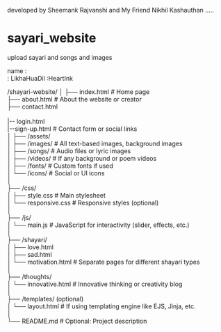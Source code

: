 developed by Sheemank Rajvanshi and My Friend Nikhil Kashauthan .....<br>
# sayari_website
upload sayari and songs and images

name :  
     : LikhaHuaDil
     :HeartInk

/shayari-website/
│
├── index.html                  # Home page<br>
├── about.html                  # About the website or creator<br>
├── contact.html<br>    
|-- login.html<br>
|--sign-up.html            # Contact form or social links<br>
│
├── /assets/<br>
│   ├── /images/                # All text-based images, background images<br>
│   ├── /songs/                 # Audio files or lyric images<br>
│   ├── /videos/                # If any background or poem videos<br>
│   ├── /fonts/                 # Custom fonts if used<br>
│   └── /icons/                 # Social or UI icons<br>
│<br>
├── /css/<br>
│   ├── style.css               # Main stylesheet<br>
│   └── responsive.css          # Responsive styles (optional)<br>
│<br>
├── /js/<br>
│   └── main.js                 # JavaScript for interactivity (slider, effects, etc.)<br>
│<br>
├── /shayari/<br>
│   ├── love.html<br>
│   ├── sad.html<br>
│   └── motivation.html         # Separate pages for different shayari types<br>
│<br>
├── /thoughts/<br>
│   └── innovative.html         # Innovative thinking or creativity blog<br>
│<br>
├── /templates/ (optional)<br>
│   └── layout.html             # If using templating engine like EJS, Jinja, etc.<br>
│<br>
└── README.md                   # Optional: Project description<br>
